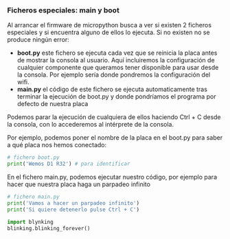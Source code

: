 ### Ficheros especiales: main y boot

Al arrancar el firmware de micropython busca a ver si existen 2 ficheros especiales y si encuentra alguno de ellos lo ejecuta. Si no existen no se produce ningún error:

* **boot.py** este fichero se ejecuta cada vez que se reinicia la placa antes de mostrar la consola al usuario. Aquí incluiremos la configuración de cualquier componente que queramos tener disponible para usar desde la consola. Por ejemplo sería donde pondremos la configuración del wifi.
* **main.py** el código de este fichero se ejecuta automaticamente tras terminar la ejecución de boot.py y donde pondríamos el programa por defecto de nuestra placa

Podemos parar la ejecución de cualquiera de ellos haciendo Ctrl + C desde la consola, con lo accederemos al intérprete de la consola.

Por ejemplo, podemos poner el nombre de la placa en el boot.py para saber a qué placa nos hemos conectado:

```python
# fichero boot.py
print('Wemos D1 R32') # para identificar
```

En el fichero main.py, podemos ejecutar nuestro código, por ejemplo para hacer que nuestra placa haga un parpadeo infinito

```python
# fichero main.py
print('Vamos a hacer un parpadeo infinito')
print('Si quiere detenerlo pulse Ctrl + C')

import blynking
blinking.blinking_forever()
```

